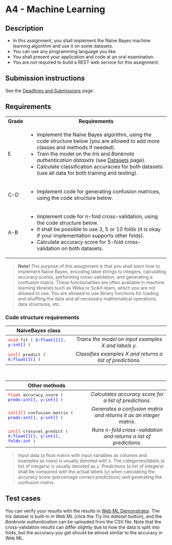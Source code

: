 # A4 - Machine Learning

## Description

* In this assignment, you shall implement the Naïve Bayes machine learning algorithm and use it on some datasets.
* You can use any programming language you like.
* You shall present your application and code at an oral examination.
* You are not required to build a REST web service for this assignment.

## Submission instructions

See the [Deadlines and Submissions](https://coursepress.lnu.se/courses/web-intelligence/study-guide/deadlines-and-submissions) page.

## Requirements

<table>
  <tr>
    <th>Grade</th>
    <th>Requirements</th>
  </tr>
  <tr>
    <td>E</td>
    <td>
      <ul>
        <li>Implement the Naïve Bayes algorithm, using the code structure below (you are allowed to add more classes and methods if needed).</li>
        <li>Train the model on the <em>Iris</em> and <em>Banknote authentication datasets</em> (see <a href="https://coursepress.lnu.se/courses/web-intelligence/assignments/datasets">Datasets</a> page).</li>
        <li>Calculate classification accuracies for both datasets (use all data for both training and testing).</li>
      </ul>
    </td>
  </tr>
  <tr>
    <td>C-D</td>
    <td>
      <ul>
        <li>Implement code for generating confusion matrices, using the code structure below.</li>
      </ul>
    </td>
  </tr>
  <tr>
    <td>A-B</td>
    <td>
      <ul>
        <li>Implement code for n-fold cross-validation, using the code structure below.</li>
        <li>It shall be possible to use 3, 5 or 10 folds (it is okay if your implementation supports other folds).</li>
        <li>Calculate accuracy score for 5-fold cross-validation on both datasets.</li>
      </ul>
    </td>
  </tr>
</table>

><b>Note!</b> The purpose of this assignment is that you shall learn how to implement Naïve Bayes, encoding label strings to integers, calculating accuracy scores, performing cross-validation, and generating a confusion matrix. These functionalities are often available in machine learning libraries such as Weka or Scikit-learn, which you are not allowed to use. You are allowed to use library functions for loading and shuffling the data and all necessary mathematical operations, data structures, etc.

### Code structure requirements

| NaiveBayes class |     |
|------------------|:---:|
| <span style="font-family:monospace"><font color="red">void</font> fit ( <font color="blue">X:float[][]</font>, <font color="blue">y:int[]</font> )</span> | *Trains the model on input examples X and labels y.* |
| <span style="font-family:monospace"><font color="red">int[]</font> predict ( <font color="blue">X:float[][]</font> )</span> | *Classifies examples X and returns a list of predictions.* |

<br />

| Other methods |     |
|---------------|:---:|
| <span style="font-family:monospace"><font color="red">float</font> accuracy_score ( <font color="blue">preds:int[]</font>, <font color="blue">y:int[]</font> )</span> | *Calculates accuracy score for a list of predictions.* |
| <span style="font-family:monospace"><font color="red">int[][]</font> confusion_matrix ( <font color="blue">preds:int[]</font>, <font color="blue">y:int[]</font> )</span> | *Generates a confusion matrix and returns it as an integer matrix.* |
| <span style="font-family:monospace"><font color="red">int[]</font> crossval_predict ( <font color="blue">X:float[][]</font>, <font color="blue">y:int[]</font>, <font color="blue">folds:int</font>  )</span> | *Runs n-fold cross-validation and returns a list of predictions.* |

>Input data (a float matrix with input variables as columns and examples as rows) is usually denoted with <code>X</code>. The categories/labels (a list of integers) is usually denoted as <code>y</code>. Predictions (a list of integers) shall be compared with the actual labels (<code>y</code>) when calculating the accuracy score (percentage correct predictions) and generating the confusion matrix.

## Test cases

You can verify your results with the results in [Web ML Demonstrator](http://aiguy.freecluster.eu/webml/experimenter.htmll). The *Iris* dataset is built-in in Web ML (click the *Try Iris dataset* button), and the *Banknote authentication* can be uploaded from the CSV file. Note that the cross-validation results can differ slightly due to how the data is split into folds, but the accuracy you get should be almost similar to the accuracy in Web ML.

